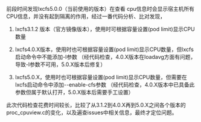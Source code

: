 前段时间发现lxcfs5.0.0（当前使用的版本）在查看 cpu信息时会显示宿主机所有CPU信息，并没有起到隔离的作用，经过一番代码分析、比对发现，

1. lxcfs3.1.2 版本（官方镜像版本），使用时可根据容量设置(pod limit)显示CPU数量

2. lxcfs4.0.X版本，使用时也可根据容量设置(pod limit)显示CPU数量，但lxcfs启动命令中不能添加-l参数
（经代码检查，4.0.X版本在loadavg方面有问题，导致-l参数不可用，5.0.X版本后修复）

3. lxcfs5.0.X，使用时也可根据容量设置(pod limit)显示CPU数量，但需要在lxcfs启动命令中添加--enable-cfs参数
（经代码检查，4.0.X版本中已具备此参数但属于默认打开，5.0.X版本后需要手工设置）

此次代码检查花费时间较长，比较了从3.1.2到4.0.X再到5.0.X之间各个版本的proc_cpuview.c的变化，以及遍查issues中相关信息，最终才定位问题。
